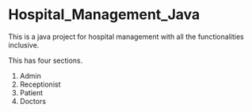 # Hospital_Management_Java
This is a java project for hospital management with all the functionalities inclusive.

This has four sections. 
1) Admin
2) Receptionist
3) Patient
4) Doctors

